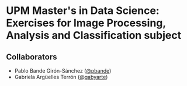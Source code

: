 # UPM Master's in Data Science: Exercises for Image Processing, Analysis and Classification subject

## Collaborators
* Pablo Bande Girón-Sánchez ([@pbande](https://github.com/pbande))
* Gabriela Argüelles Terrón ([@gabyarte](https://github.com/gabyarte))
